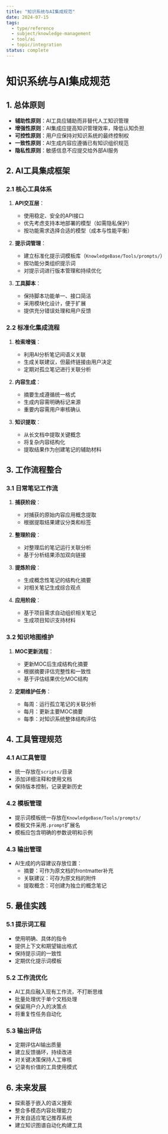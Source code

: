 ```yaml
---
title: "知识系统与AI集成规范"
date: 2024-07-15
tags: 
  - type/reference
  - subject/knowledge-management
  - tool/ai
  - topic/integration
status: complete
---
```


# 知识系统与AI集成规范

## 1. 总体原则

- **辅助性原则**：AI工具应辅助而非替代人工知识管理
- **增强性原则**：AI集成应提高知识管理效率，降低认知负担
- **可控性原则**：用户应保持对知识系统的最终控制权
- **一致性原则**：AI生成内容应遵循已有知识组织规范
- **隐私性原则**：敏感信息不应提交给外部AI服务

## 2. AI工具集成框架

### 2.1 核心工具体系

1. **API交互层**：
   - 使用稳定、安全的API接口
   - 优先考虑支持本地部署的模型（如需隐私保护）
   - 按功能需求选择合适的模型（成本与性能平衡）

2. **提示词管理**：
   - 建立标准化提示词模板库（`KnowledgeBase/Tools/prompts/`）
   - 按功能分类组织提示词
   - 对提示词进行版本管理和持续优化

3. **工具脚本**：
   - 保持脚本功能单一、接口简洁
   - 采用模块化设计，便于扩展
   - 提供充分错误处理和用户反馈

### 2.2 标准化集成流程

1. **检索增强**：
   - 利用AI分析笔记间语义关联
   - 生成关联建议，但最终链接由用户决定
   - 定期对孤立笔记进行关联分析

2. **内容生成**：
   - 摘要生成遵循统一格式
   - 生成内容需明确标记来源
   - 重要内容需用户审核确认

3. **知识提取**：
   - 从长文档中提取关键概念
   - 将复杂内容结构化
   - 提取结果作为创建笔记的辅助材料

## 3. 工作流程整合

### 3.1 日常笔记工作流

1. **捕获阶段**：
   - 对捕获的原始内容应用概念提取
   - 根据提取结果建议分类和标签

2. **整理阶段**：
   - 对整理后的笔记运行关联分析
   - 基于分析结果添加双向链接

3. **提炼阶段**：
   - 生成概念性笔记的结构化摘要
   - 对相关笔记生成综合观点

4. **应用阶段**：
   - 基于项目需求自动组织相关笔记
   - 生成项目知识支持材料

### 3.2 知识地图维护

1. **MOC更新流程**：
   - 更新MOC后生成结构化摘要
   - 根据摘要评估完整性和一致性
   - 基于评估结果优化MOC结构

2. **定期维护任务**：
   - 每周：运行孤立笔记的关联分析
   - 每月：更新主要MOC摘要
   - 每季：对知识系统整体结构评估

## 4. 工具管理规范

### 4.1 AI工具管理

- 统一存放在`scripts/`目录
- 添加详细注释和使用文档
- 保持版本控制，记录更新历史

### 4.2 模板管理

- 提示词模板统一存放在`KnowledgeBase/Tools/prompts/`
- 模板文件采用`.prompt`扩展名
- 模板应包含明确的参数说明和示例

### 4.3 输出管理

- AI生成的内容建议存放位置：
  - 摘要：可作为原文档的frontmatter补充
  - 关联建议：可存为原文档的附件
  - 提取概念：可创建为独立的概念笔记

## 5. 最佳实践

### 5.1 提示词工程

- 使用明确、具体的指令
- 提供上下文和期望输出格式
- 保持提示词的一致性
- 定期优化提示词模板

### 5.2 工作流优化

- AI工具应融入现有工作流，不打断思维
- 批量处理优于单个文档处理
- 保留用户介入的决策点
- 将重复性任务自动化

### 5.3 输出评估

- 定期评估AI输出质量
- 建立反馈循环，持续改进
- 对关键决策保持人工审核
- 记录有价值的工具使用模式

## 6. 未来发展

- 探索基于嵌入的语义搜索
- 整合多模态内容处理能力
- 开发自适应笔记推荐系统
- 建立知识图谱自动化构建工具 